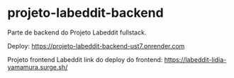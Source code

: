# projeto-labeddit-backend
Parte de  backend do Projeto Labeddit fullstack.

Deploy:
https://projeto-labeddit-backend-ust7.onrender.com


Projeto frontend Labeddit
link do deploy do frontend:
https://labeddit-lidia-yamamura.surge.sh/
